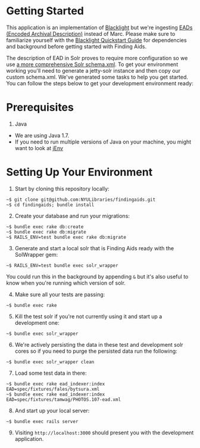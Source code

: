 # Getting Started

This application is an implementation of [Blacklight](http://projectblacklight.org/) but we're ingesting [EADs (Encoded Archival Description)](http://www.loc.gov/ead/tglib/element_index.html) instead of Marc. Please make sure to familiarize yourself with the [Blacklight Quickstart Guide](https://github.com/projectblacklight/blacklight/wiki/Quickstart) for dependencies and background before getting started with Finding Aids.

The description of EAD in Solr proves to require more configuration so we use [a more comprehensive Solr schema.xml](https://github.com/awead/solr_ead/blob/master/solr/schema.xml). To get your environment working you'll need to generate a jetty-solr instance and then copy our custom schema.xml. We've generated some tasks to help you get started. You can follow the steps below to get your development environment ready:

# Prerequisites

1. Java
  - We are using Java 1.7.  
  - If you need to run multiple versions of Java on your machine, you might want to look at [jEnv](http://www.jenv.be/)

# Setting Up Your Environment

1. Start by cloning this repository locally:

  ```
  ~$ git clone git@github.com:NYULibraries/findingaids.git
  ~$ cd findingaids; bundle install
  ```

2. Create your database and run your migrations:

  ```
  ~$ bundle exec rake db:create
  ~$ bundle exec rake db:migrate
  ~$ RAILS_ENV=test bundle exec rake db:migrate
  ```

3. Generate and start a local solr that is Finding Aids ready with the SolWrapper gem:

  ```
  ~$ RAILS_ENV=test bundle exec solr_wrapper
  ```

  You could run this in the background by appending `&` but it's also useful to know when you're running which version of solr.

4. Make sure all your tests are passing:

  ```
  ~$ bundle exec rake
  ```

5. Kill the test solr if you're not currently using it and start up a development one:

  ```
  ~$ bundle exec solr_wrapper
  ```

6. We're actively persisting the data in these test and development solr cores so if you need to purge the persisted data run the following:

  ```
  ~$ bundle exec solr_wrapper clean
  ```

7. Load some test data in there:

  ```
  ~$ bundle exec rake ead_indexer:index EAD=spec/fixtures/fales/bytsura.xml
  ~$ bundle exec rake ead_indexer:index EAD=spec/fixtures/tamwag/PHOTOS.107-ead.xml
  ```

8. And start up your local server:

  ```
  ~$ bundle exec rails server
  ```

9. Visiting `http://localhost:3000` should present you with the development application.
